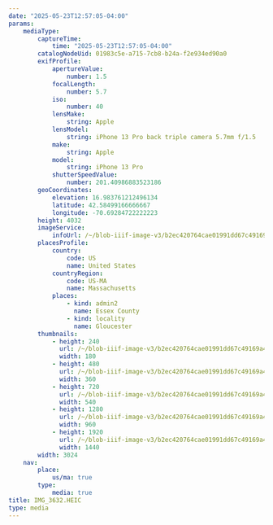 ```yaml
---
date: "2025-05-23T12:57:05-04:00"
params:
    mediaType:
        captureTime:
            time: "2025-05-23T12:57:05-04:00"
        catalogNodeUid: 01983c5e-a715-7cb8-b24a-f2e934ed90a0
        exifProfile:
            apertureValue:
                number: 1.5
            focalLength:
                number: 5.7
            iso:
                number: 40
            lensMake:
                string: Apple
            lensModel:
                string: iPhone 13 Pro back triple camera 5.7mm f/1.5
            make:
                string: Apple
            model:
                string: iPhone 13 Pro
            shutterSpeedValue:
                number: 201.40986883523186
        geoCoordinates:
            elevation: 16.983761212496134
            latitude: 42.58499166666667
            longitude: -70.69284722222223
        height: 4032
        imageService:
            infoUrl: /~/blob-iiif-image-v3/b2ec420764cae01991dd67c49169a4783f929f31a44be304c6da07a2fe8eaecb/info.json
        placesProfile:
            country:
                code: US
                name: United States
            countryRegion:
                code: US-MA
                name: Massachusetts
            places:
                - kind: admin2
                  name: Essex County
                - kind: locality
                  name: Gloucester
        thumbnails:
            - height: 240
              url: /~/blob-iiif-image-v3/b2ec420764cae01991dd67c49169a4783f929f31a44be304c6da07a2fe8eaecb/full/180%2C240/0/default.jpg
              width: 180
            - height: 480
              url: /~/blob-iiif-image-v3/b2ec420764cae01991dd67c49169a4783f929f31a44be304c6da07a2fe8eaecb/full/360%2C480/0/default.jpg
              width: 360
            - height: 720
              url: /~/blob-iiif-image-v3/b2ec420764cae01991dd67c49169a4783f929f31a44be304c6da07a2fe8eaecb/full/540%2C720/0/default.jpg
              width: 540
            - height: 1280
              url: /~/blob-iiif-image-v3/b2ec420764cae01991dd67c49169a4783f929f31a44be304c6da07a2fe8eaecb/full/960%2C1280/0/default.jpg
              width: 960
            - height: 1920
              url: /~/blob-iiif-image-v3/b2ec420764cae01991dd67c49169a4783f929f31a44be304c6da07a2fe8eaecb/full/1440%2C1920/0/default.jpg
              width: 1440
        width: 3024
    nav:
        place:
            us/ma: true
        type:
            media: true
title: IMG_3632.HEIC
type: media
---
```

